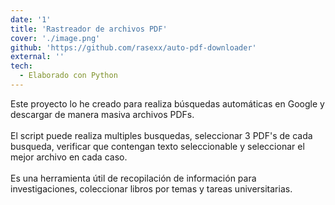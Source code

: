 ```yaml
---
date: '1'
title: 'Rastreador de archivos PDF'
cover: './image.png'
github: 'https://github.com/rasexx/auto-pdf-downloader'
external: ''
tech:
  - Elaborado con Python
---
```


Este proyecto lo he creado para realiza búsquedas automáticas en Google y descargar de manera masiva archivos PDFs.
<br><br>
El script puede realiza multiples busquedas, seleccionar 3 PDF's de cada busqueda, verificar que contengan texto seleccionable y seleccionar el mejor archivo en cada caso.
<br><br>
Es una herramienta útil de recopilación de información para investigaciones, coleccionar libros por temas y tareas universitarias.
